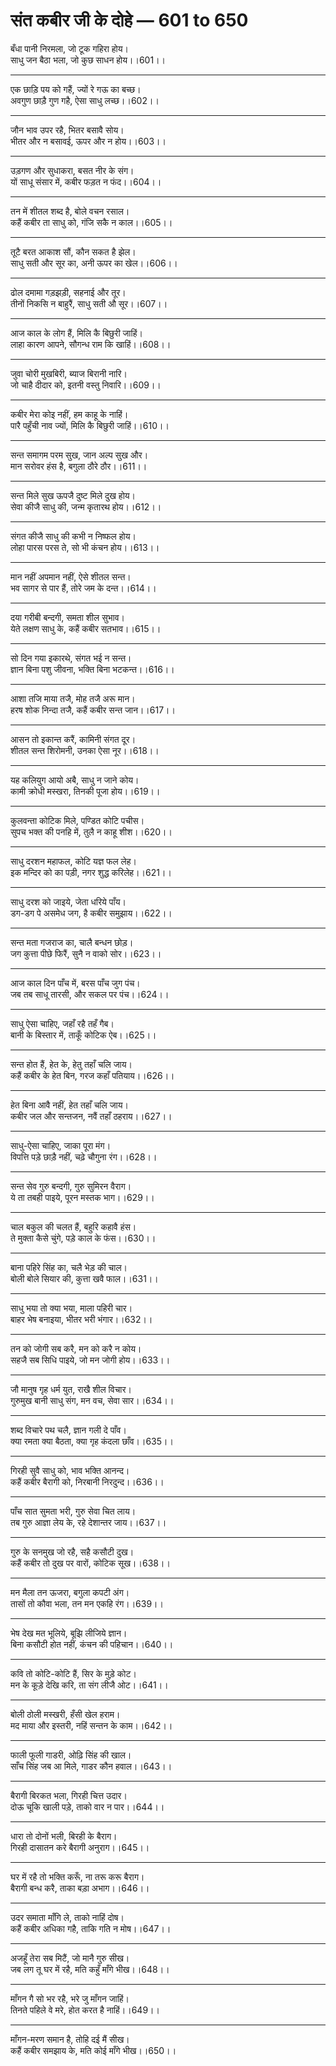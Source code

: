 
# **संत कबीर जी के दोहे — 601 to 650**

बँधा पानी निरमला, जो टूक गहिरा होय।\
साधु जन बैठा भला, जो कुछ साधन होय।।601।।

---

एक छाड़ि पय को गहैं, ज्यों रे गऊ का बच्छ।\
अवगुण छाड़ै गुण गहै, ऐसा साधु लच्छ।।602।।

---

जौन भाव उपर रहै, भितर बसावै सोय।\
भीतर और न बसावई, ऊपर और न होय।।603।।

---

उड़गण और सुधाकरा, बसत नीर के संग।\
यों साधू संसार में, कबीर फड़त न फंद।।604।।

---

तन में शीतल शब्द है, बोले वचन रसाल।\
कहैं कबीर ता साधु को, गंजि सकै न काल।।605।।

---

तूटै बरत आकाश सौं, कौन सकत है झेल।\
साधु सती और सूर का, अनी ऊपर का खेल।।606।।

---

ढोल दमामा गड़झड़ी, सहनाई और तूर।\
तीनों निकसि न बाहुरैं, साधु सती औ सूर।।607।।

---

आज काल के लोग हैं, मिलि कै बिछुरी जाहिं।\
लाहा कारण आपने, सौगन्ध राम कि खाहिं।।608।।

---

जुवा चोरी मुखबिरी, ब्याज बिरानी नारि।\
जो चाहै दीदार को, इतनी वस्तु निवारि।।609।।

---

कबीर मेरा कोइ नहीं, हम काहू के नाहिं।\
पारै पहुँची नाव ज्यों, मिलि कै बिछुरी जाहिं।।610।।

---

सन्त समागम परम सुख, जान अल्प सुख और।\
मान सरोवर हंस है, बगुला ठौरे ठौर।।611।।

---

सन्त मिले सुख ऊपजै दुष्ट मिले दुख होय।\
सेवा कीजै साधु की, जन्म कृतारथ होय।।612।।

---

संगत कीजै साधु की कभी न निष्फल होय।\
लोहा पारस परस ते, सो भी कंचन होय।।613।।

---

मान नहीं अपमान नहीं, ऐसे शीतल सन्त।\
भव सागर से पार हैं, तोरे जम के दन्त।।614।।

---

दया गरीबी बन्दगी, समता शील सुभाव।\
येते लक्षण साधु के, कहैं कबीर सतभाव।।615।।

---

सो दिन गया इकारथे, संगत भई न सन्त।\
ज्ञान बिना पशु जीवना, भक्ति बिना भटकन्त।।616।।

---

आशा तजि माया तजै, मोह तजै अरू मान।\
हरष शोक निन्दा तजै, कहैं कबीर सन्त जान।।617।।

---

आसन तो इकान्त करैं, कामिनी संगत दूर।\
शीतल सन्त शिरोमनी, उनका ऐसा नूर।।618।।

---

यह कलियुग आयो अबै, साधु न जाने कोय।\
कामी क्रोधी मस्खरा, तिनकी पूजा होय।।619।।

---

कुलवन्ता कोटिक मिले, पण्डित कोटि पचीस।\
सुपच भक्त की पनहि में, तुलै न काहू शीश।।620।।

---

साधु दरशन महाफल, कोटि यज्ञ फल लेह।\
इक मन्दिर को का पड़ी, नगर शुद्ध करिलेह।।621।।

---

साधु दरश को जाइये, जेता धरिये पाँय।\
डग-डग पे असमेध जग, है कबीर समुझाय।।622।।

---

सन्त मता गजराज का, चालै बन्धन छोड़।\
जग कुत्ता पीछे फिरैं, सुनै न वाको सोर।।623।।

---

आज काल दिन पाँच में, बरस पाँच जुग पंच।\
जब तब साधू तारसी, और सकल पर पंच।।624।।

---

साधु ऐसा चाहिए, जहाँ रहै तहँ गैब।\
बानी के बिस्तार में, ताकूँ कोटिक ऐब।।625।।

---

सन्त होत हैं, हेत के, हेतु तहाँ चलि जाय।\
कहैं कबीर के हेत बिन, गरज कहाँ पतियाय।।626।।

---

हेत बिना आवै नहीं, हेत तहाँ चलि जाय।\
कबीर जल और सन्तजन, नवैं तहाँ ठहराय।।627।।

---

साधु-ऐसा चाहिए, जाका पूरा मंग।\
विपत्ति पड़े छाड़ै नहीं, चढ़े चौगुना रंग।।628।।

---

सन्त सेव गुरु बन्दगी, गुरु सुमिरन वैराग।\
ये ता तबही पाइये, पूरन मस्तक भाग।।629।।

---

चाल बकुल की चलत हैं, बहुरि कहावै हंस।\
ते मुक्ता कैसे चुंगे, पड़े काल के फंस।।630।।

---

बाना पहिरे सिंह का, चलै भेड़ की चाल।\
बोली बोले सियार की, कुत्ता खवै फाल।।631।।

---

साधु भया तो क्या भया, माला पहिरी चार।\
बाहर भेष बनाइया, भीतर भरी भंगार।।632।।

---

तन को जोगी सब करै, मन को करै न कोय।\
सहजै सब सिधि पाइये, जो मन जोगी होय।।633।।

---

जौ मानुष गृह धर्म युत, राखै शील विचार।\
गुरुमुख बानी साधु संग, मन वच, सेवा सार।।634।।

---

शब्द विचारे पथ चलै, ज्ञान गली दे पाँव।\
क्या रमता क्या बैठता, क्या गृह कंदला छाँव।।635।।

---

गिरही सुवै साधु को, भाव भक्ति आनन्द।\
कहैं कबीर बैरागी को, निरबानी निरदुन्द।।636।।

---

पाँच सात सुमता भरी, गुरु सेवा चित लाय।\
तब गुरु आज्ञा लेय के, रहे देशान्तर जाय।।637।।

---

गुरु के सनमुख जो रहै, सहै कसौटी दुख।\
कहैं कबीर तो दुख पर वारों, कोटिक सूख।।638।।

---

मन मैला तन ऊजरा, बगुला कपटी अंग।\
तासों तो कौवा भला, तन मन एकहि रंग।।639।।

---

भेष देख मत भूलिये, बूझि लीजिये ज्ञान।\
बिना कसौटी होत नहीं, कंचन की पहिचान।।640।।

---

कवि तो कोटि-कोटि हैं, सिर के मुड़े कोट।\
मन के कूड़े देखि करि, ता संग लीजै ओट।।641।।

---

बोली ठोली मस्खरी, हँसी खेल हराम।\
मद माया और इस्तरी, नहिं सन्तन के काम।।642।।

---

फाली फूली गाडरी, ओढ़ि सिंह की खाल।\
साँच सिंह जब आ मिले, गाडर कौन हवाल।।643।।

---

बैरागी बिरकत भला, गिरही चित्त उदार।\
दोऊ चूकि खाली पड़े, ताको वार न पार।।644।।

---

धारा तो दोनों भली, बिरही के बैराग।\
गिरही दासातन करे बैरागी अनुराग।।645।।

---

घर में रहै तो भक्ति करूँ, ना तरू करू बैराग।\
बैरागी बन्ध करै, ताका बड़ा अभाग।।646।।

---

उदर समाता माँगि ले, ताको नाहिं दोष।\
कहैं कबीर अधिका गहै, ताकि गति न मोष।।647।।

---

अजहूँ तेरा सब मिटैं, जो मानै गुरु सीख।\
जब लग तू घर में रहै, मति कहुँ माँगे भीख।।648।।

---

माँगन गै सो भर रहै, भरे जु माँगन जाहिं।\
तिनते पहिले वे मरे, होत करत है नाहिं।।649।।

---

माँगन-मरण समान है, तोहि दई मैं सीख।\
कहैं कबीर समझाय के, मति कोई माँगे भीख।।650।।
